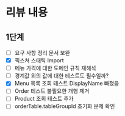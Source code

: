 # 리뷰 내용

## 1단계
- [ ] 요구 사항 정리 문서 보완
- [x] 픽스쳐 스태틱 Import
- [ ] 메뉴 가격에 대한 도메인 규칙 재해석
- [ ] 경계값 외의 값에 대한 테스트도 필수일까?
- [x] Menu 목록 조회 테스트 DisplayName 빠졌음
- [ ] Order 테스트 불필요한 개행 제거
- [ ] Product 조회 테스트 추가
- [ ] orderTable.tableGroupId 초기화 문제 확인
